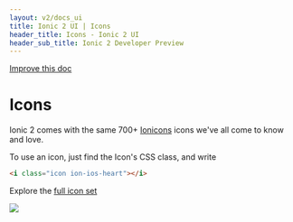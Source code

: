 ```yaml
---
layout: v2/docs_ui
title: Ionic 2 UI | Icons
header_title: Icons - Ionic 2 UI
header_sub_title: Ionic 2 Developer Preview
---
```

<div class="improve-docs">
  <a href='https://github.com/driftyco/ionic-site/edit/ionic2/docs/v2/ui/icons/index.md'>
    Improve this doc
  </a>
</div>

<h1 class="title">Icons</h1>

Ionic 2 comes with the same 700+ [Ionicons](http://ionicons.com/) icons we've all come to know and love.

To use an icon, just find the Icon's CSS class, and write

```html
<i class="icon ion-ios-heart"></i>
```

Explore the <a href="http://ionicons.com/">full icon set <i class="icon ion-ios-arrow-forward"></i></a>

<img src="http://ionic-io-assets.s3.amazonaws.com/v2/ionicons.png">
